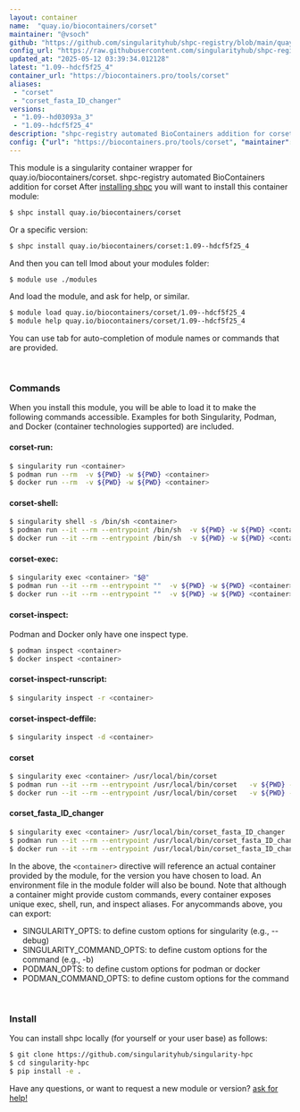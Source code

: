 ```yaml
---
layout: container
name:  "quay.io/biocontainers/corset"
maintainer: "@vsoch"
github: "https://github.com/singularityhub/shpc-registry/blob/main/quay.io/biocontainers/corset/container.yaml"
config_url: "https://raw.githubusercontent.com/singularityhub/shpc-registry/main/quay.io/biocontainers/corset/container.yaml"
updated_at: "2025-05-12 03:39:34.012128"
latest: "1.09--hdcf5f25_4"
container_url: "https://biocontainers.pro/tools/corset"
aliases:
 - "corset"
 - "corset_fasta_ID_changer"
versions:
 - "1.09--hd03093a_3"
 - "1.09--hdcf5f25_4"
description: "shpc-registry automated BioContainers addition for corset"
config: {"url": "https://biocontainers.pro/tools/corset", "maintainer": "@vsoch", "description": "shpc-registry automated BioContainers addition for corset", "latest": {"1.09--hdcf5f25_4": "sha256:2fdd3c566c12116e28358f636d1e65060a53f2ae42f59e530437980831d94369"}, "tags": {"1.09--hd03093a_3": "sha256:b60f3da57f6a2b491ca3509e589d299402e536843b0d4a4885df94f357ad933a", "1.09--hdcf5f25_4": "sha256:2fdd3c566c12116e28358f636d1e65060a53f2ae42f59e530437980831d94369"}, "docker": "quay.io/biocontainers/corset", "aliases": {"corset": "/usr/local/bin/corset", "corset_fasta_ID_changer": "/usr/local/bin/corset_fasta_ID_changer"}}
---
```


This module is a singularity container wrapper for quay.io/biocontainers/corset.
shpc-registry automated BioContainers addition for corset
After [installing shpc](#install) you will want to install this container module:


```bash
$ shpc install quay.io/biocontainers/corset
```

Or a specific version:

```bash
$ shpc install quay.io/biocontainers/corset:1.09--hdcf5f25_4
```

And then you can tell lmod about your modules folder:

```bash
$ module use ./modules
```

And load the module, and ask for help, or similar.

```bash
$ module load quay.io/biocontainers/corset/1.09--hdcf5f25_4
$ module help quay.io/biocontainers/corset/1.09--hdcf5f25_4
```

You can use tab for auto-completion of module names or commands that are provided.

<br>

### Commands

When you install this module, you will be able to load it to make the following commands accessible.
Examples for both Singularity, Podman, and Docker (container technologies supported) are included.

#### corset-run:

```bash
$ singularity run <container>
$ podman run --rm  -v ${PWD} -w ${PWD} <container>
$ docker run --rm  -v ${PWD} -w ${PWD} <container>
```

#### corset-shell:

```bash
$ singularity shell -s /bin/sh <container>
$ podman run --it --rm --entrypoint /bin/sh  -v ${PWD} -w ${PWD} <container>
$ docker run --it --rm --entrypoint /bin/sh  -v ${PWD} -w ${PWD} <container>
```

#### corset-exec:

```bash
$ singularity exec <container> "$@"
$ podman run --it --rm --entrypoint ""  -v ${PWD} -w ${PWD} <container> "$@"
$ docker run --it --rm --entrypoint ""  -v ${PWD} -w ${PWD} <container> "$@"
```

#### corset-inspect:

Podman and Docker only have one inspect type.

```bash
$ podman inspect <container>
$ docker inspect <container>
```

#### corset-inspect-runscript:

```bash
$ singularity inspect -r <container>
```

#### corset-inspect-deffile:

```bash
$ singularity inspect -d <container>
```


#### corset

```bash
$ singularity exec <container> /usr/local/bin/corset
$ podman run --it --rm --entrypoint /usr/local/bin/corset   -v ${PWD} -w ${PWD} <container> -c " $@"
$ docker run --it --rm --entrypoint /usr/local/bin/corset   -v ${PWD} -w ${PWD} <container> -c " $@"
```


#### corset_fasta_ID_changer

```bash
$ singularity exec <container> /usr/local/bin/corset_fasta_ID_changer
$ podman run --it --rm --entrypoint /usr/local/bin/corset_fasta_ID_changer   -v ${PWD} -w ${PWD} <container> -c " $@"
$ docker run --it --rm --entrypoint /usr/local/bin/corset_fasta_ID_changer   -v ${PWD} -w ${PWD} <container> -c " $@"
```



In the above, the `<container>` directive will reference an actual container provided
by the module, for the version you have chosen to load. An environment file in the
module folder will also be bound. Note that although a container
might provide custom commands, every container exposes unique exec, shell, run, and
inspect aliases. For anycommands above, you can export:

 - SINGULARITY_OPTS: to define custom options for singularity (e.g., --debug)
 - SINGULARITY_COMMAND_OPTS: to define custom options for the command (e.g., -b)
 - PODMAN_OPTS: to define custom options for podman or docker
 - PODMAN_COMMAND_OPTS: to define custom options for the command

<br>

### Install

You can install shpc locally (for yourself or your user base) as follows:

```bash
$ git clone https://github.com/singularityhub/singularity-hpc
$ cd singularity-hpc
$ pip install -e .
```

Have any questions, or want to request a new module or version? [ask for help!](https://github.com/singularityhub/singularity-hpc/issues)